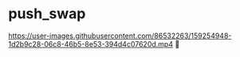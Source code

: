 # push_swap
https://user-images.githubusercontent.com/86532263/159254948-1d2b9c28-06c8-46b5-8e53-394d4c07620d.mp4
:butterfly:
